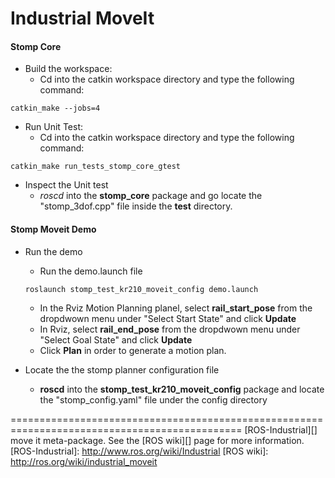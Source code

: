 # Industrial MoveIt

#### Stomp Core
- Build the workspace:
  - Cd into the catkin workspace directory and type the following command:
```
catkin_make --jobs=4
```

- Run Unit Test:
  - Cd into the catkin workspace directory and type the following command:
```
catkin_make run_tests_stomp_core_gtest
```
- Inspect the Unit test
  - *roscd* into the **stomp_core** package and go locate the "stomp_3dof.cpp" file inside the **test** directory.


#### Stomp Moveit Demo
- Run the demo
  - Run the demo.launch file
  ```
  roslaunch stomp_test_kr210_moveit_config demo.launch
  ```

  - In the Rviz Motion Planning planel, select **rail_start_pose** from the dropdwown menu under "Select Start State" and click **Update**
  - In Rviz, select **rail_end_pose** from the dropdwown menu under "Select Goal State" and click **Update**  
  - Click **Plan** in order to generate a motion plan.

- Locate the the stomp planner configuration file
  - **roscd** into the **stomp_test_kr210_moveit_config** package and locate the "stomp_config.yaml" file under the config directory

==============================================================================================
[ROS-Industrial][] move it meta-package.  See the [ROS wiki][] page for more information.  
[ROS-Industrial]: http://www.ros.org/wiki/Industrial
[ROS wiki]: http://ros.org/wiki/industrial_moveit

